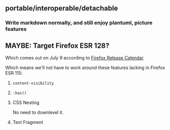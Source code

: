 ## portable/interoperable/detachable

### Write markdown normally, and still enjoy plantuml, picture features

## MAYBE: Target Firefox ESR 128?

Which comes out on July 9 according to [Firefox Release Calendar](https://whattrainisitnow.com/calendar/).

Which means we'll not have to work around these features lacking in Firefox ESR 115:

1.  `content-visibility`

2.  `:has()`

3.  CSS Nesting

    No need to downlevel it.

4.  Text Fragment

